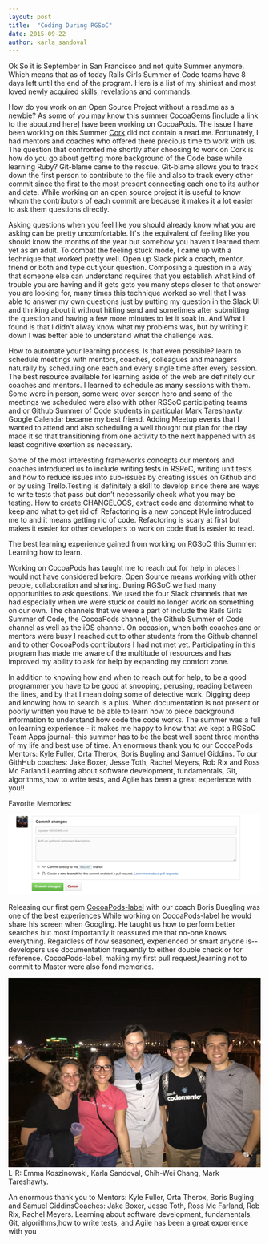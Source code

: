 ```yaml
---
layout: post
title:  "Coding During RGSoC"
date: 2015-09-22
author: karla_sandoval
---
```


<p class ="intro"><span class="dropcap"></span>Ok So it is September in San Francisco and not quite Summer anymore. Which means that as of today Rails Girls Summer of Code teams have 8 days left until the end of the program. Here is a list of my shiniest and most loved newly acquired skills, revelations and commands:</p>

How do you work on an Open Source Project without a read.me as a newbie? As some of you may know this summer  CocoaGems [include a link to the about.md here] have been working on CocoaPods. The issue I have been working  on this Summer <a href=”https://github.com/CocoaPods/Cork”>Cork</a>  did not contain a read.me. Fortunately, I had mentors and coaches who offered there precious time to work with us. The question that confronted me shortly after choosing to work on Cork is how do you go about getting more background of the Code base while learning Ruby? Git-blame came to the rescue. Git-blame allows you to track down the first person to contribute to the file and also to track every other commit since the first to the most present connecting each one to its author and date. While working on an open source project it is useful to know whom the contributors of each commit are because it makes it a lot easier to ask them questions directly.

Asking questions when you feel like you should already know what you are asking can be pretty uncomfortable. It's the equivalent of feeling like you should know the months of the year but somehow you haven't learned them yet as an adult. To combat the feeling stuck mode, I came up with a technique that worked pretty well. Open up Slack pick a coach, mentor, friend or both and type out your question. Composing a question in a way that someone else can understand requires that you establish what kind of trouble you are having and it gets gets you many steps closer to that answer you are looking for, many times this technique worked so well that I was able to answer my own questions just by putting my question in the Slack UI and thinking about it without hitting send and sometimes after submitting the question and having a few more minutes to let it soak in. And What I found is that I didn’t alway know what my problems was, but by writing it down I was better able to understand what the challenge was.

How to automate your learning process. Is that even possible? learn to schedule meetings with mentors, coaches, colleagues and managers naturally by scheduling one each and every single time after every session. The best resource available for learning aside of the web are definitely our coaches and mentors. I learned to schedule as many sessions with them. Some were in person, some were over screen hero and some of the meetings we scheduled were also with other RGSoC participating teams and or Github Summer of Code students in particular Mark Tareshawty. Google Calendar became my best friend. Adding Meetup events that I wanted to attend and also scheduling a well thought out plan for the day made it so that transitioning from one activity to the next happened with as least cognitive exertion as necessary.

Some of the most interesting frameworks concepts our mentors and coaches introduced us to include writing tests in RSPeC, writing unit tests and how to reduce issues into sub-issues by creating issues on Github and or by using Trello.Testing is definitely a skill to develop since there are ways to write tests that pass but don’t necessarily check what you  may be testing. How to create CHANGELOGS, extract code and determine what to keep and what to get rid of. Refactoring is a new concept Kyle introduced me to and it means getting rid of code. Refactoring is scary at first but makes it easier for other developers to work on code that is easier to read.


The best learning experience gained from working on RGSoC this Summer:
Learning how to learn.

Working on CocoaPods has taught me to reach out for help in places I would not have considered before. Open Source means working with other people, collaboration and sharing. During RGSoC we had many opportunities to ask questions. We used the four Slack channels that we had especially when we were stuck or could no longer work on something on our own. The channels that we were a part of include the Rails Girls Summer of Code, the CocoaPods channel, the Github Summer of Code channel as well as the iOS channel. On occasion, when both coaches and or mentors were busy I  reached out to other students from the Github channel and to other CocoaPods contributors I had not met yet. Participating in this program has made me aware of  the multitude of resources and has improved my ability to ask for help by expanding my comfort zone.


In addition to knowing how and when to reach out for help, to be a good programmer you have to be good at snooping, perusing, reading between the lines, and by that I mean doing some of detective work. Digging deep and knowing how to search is a plus. When documentation is not present or poorly written you have to be able to learn how to piece  background information to  understand how code the code works. The summer was a full on learning experience - it makes me happy to know  that we kept a RGSoC Team Apps journal- this summer has to be the best well spent three months of my life and best use of time. An enormous thank you to our CocoaPods Mentors: Kyle Fuller, Orta Therox, Boris Bugling and Samuel Giddins. To our GithHub coaches: Jake Boxer, Jesse Toth, Rachel Meyers,  Rob Rix and Ross Mc Farland.Learning about software development, fundamentals, Git, algorithms,how to write tests, and Agile has been a great experience with you!!


Favorite Memories:

![Image of Githubs Pull Request UI](/assets/img/PullRequestCommit.PNG)

Releasing our first gem <a href="https://github.com/Karla-Isabel-Sandoval/cocoapods-labelCocoaPods-label">CocoaPods-label</a> with our coach Boris Buegling was one of the best experiences While working on CocoaPods-label he would share his screen when Googling. He taught us how to perform better searches but most importantly it reassured me that no-one knows everything. Regardless of how seasoned, experienced or smart anyone is-- developers use documentation frequently  to either double check or for reference. CocoaPods-label, making my first pull request,learning not to commit to Master were also fond memories.

![Picture taken in Nashville, Tennessee on June 24, 2015 of Summer of Code Students](/assets/img/codeconf.JPG) L-R: Emma Koszinowski, Karla Sandoval,
Chih-Wei Chang, Mark Tareshawty.

An enormous thank you to Mentors: Kyle Fuller, Orta Therox, Boris Bugling and Samuel GiddinsCoaches: Jake Boxer, Jesse Toth, Ross Mc Farland, Rob Rix, Rachel Meyers. Learning about software development, fundamentals, Git, algorithms,how to write tests, and Agile has been a great experience with you
